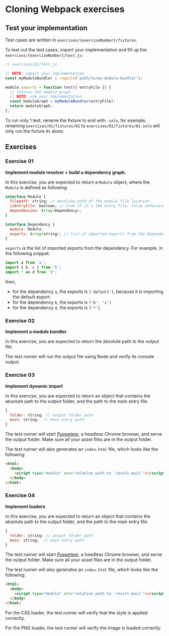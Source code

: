 # Cloning Webpack exercises

## Test your implementation

Test cases are written in `exercises/{exerciseNumber}/fixtures`.

To test out the test cases, import your implementation and fill up the `exercises/{exerciseNumber}/test.js`:

```js
// exercises/01/test.js

// NOTE: import your implementation
const myModuleBundler = require('path/to/my-module-bundler');

module.exports = function test({ entryFile }) {
  // returns the module graph
  // NOTE: use your implementation
  const moduleGraph = myModuleBundler(entryFile);
  return moduleGraph;
};
```

To run only 1 test, rename the fixture to end with `.solo`, for example, renaming `exercises/01/fixtures/01` to `exercises/01/fixtures/01.solo` will only run the fixture `01` alone.

## Exercises

### Exercise 01

**Implement module resolver + build a dependency graph.**

In this exercise, you are expected to return a `Module` object, where the `Module` is defined as following:

```js
interface Module {
  filepath: string; // absolute path of the module file location
  isEntryFile: boolean; // true if it's the entry file, false otherwise
  dependencies: Array<Dependency>;
}

interface Dependency {
  module: Module;
  exports: Array<string>; // list of imported exports from the dependency
}
```

`exports` is the list of imported exports from the dependency. For example, in the following snippet:

```js
import a from 'a';
import { b, c } from 'b';
import * as d from 'd';
```

then,
- for the dependency `a`, the exports is `['default']`, because it is importing the default export.
- for the dependency `b`, the exports is `['b', 'c']`
- for the dependency `d`, the exports is `['*']`

### Exercise 02

**Implement a module bundler**

In this exercise, you are expected to return the absolute path to the output file.

The test runner will run the output file using Node and verify its console output.

### Exercise 03

**Implement dynamic import**

In this exercise, you are expected to return an object that contains the absolute path to the output folder, and the path to the main entry file.

```js
{
  folder: string; // output folder path
  main: string;  // main entry path
}
```

The test runner will start [Puppeteer](https://github.com/puppeteer/puppeteer), a headless Chrome browser, and serve the output folder. Make sure all your asset files are in the output folder.

The test runner will also generates an `index.html` file, which looks like the following:

```html
<html>
  <body>
    <script type="module" src="relative path to `result.main`"></script>
  </body>
</html>
```

### Exercise 04

**Implement loaders**

In this exercise, you are expected to return an object that contains the absolute path to the output folder, and the path to the main entry file.

```js
{
  folder: string; // output folder path
  main: string;  // main entry path
}
```

The test runner will start [Puppeteer](https://github.com/puppeteer/puppeteer), a headless Chrome browser, and serve the output folder. Make sure all your asset files are in the output folder.

The test runner will also generates an `index.html` file, which looks like the following:

```html
<html>
  <body>
    <script type="module" src="relative path to `result.main`"></script>
  </body>
</html>
```

For the CSS loader, the test runner will verify that the style is applied correctly.

For the PNG loader, the test runner will verify the image is loaded correctly.